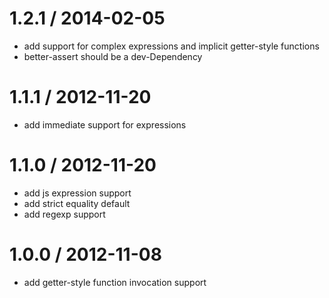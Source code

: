 
1.2.1 / 2014-02-05
==================

 * add support for complex expressions and implicit getter-style functions
 * better-assert should be a dev-Dependency

1.1.1 / 2012-11-20
==================

  * add immediate support for expressions

1.1.0 / 2012-11-20
==================

  * add js expression support
  * add strict equality default
  * add regexp support

1.0.0 / 2012-11-08
==================

  * add getter-style function invocation support
